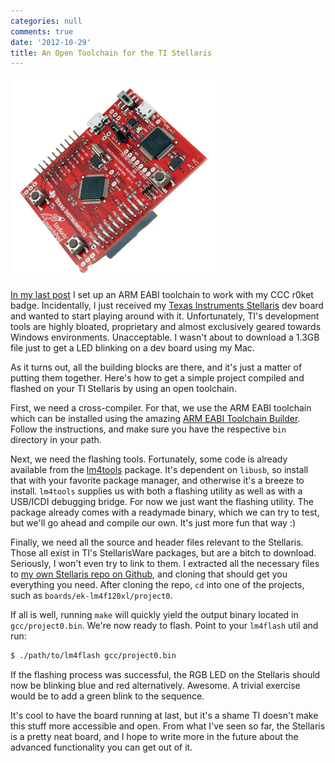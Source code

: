```yaml
---
categories: null
comments: true
date: '2012-10-29'
title: An Open Toolchain for the TI Stellaris
---
```


![](../../assets/blog/stellaris.jpg)

[In my last post](/blog/2012/10/07/setting-up-an-arm-eabi-toolchain-on-mac-os-x/) I set up an ARM EABI toolchain to work with my CCC r0ket badge. Incidentally, I just received my [Texas Instruments Stellaris](http://www.ti.com/stellaris) dev board and wanted to start playing around with it. Unfortunately, TI's development tools are highly bloated, proprietary and almost exclusively geared towards Windows environments. Unacceptable. I wasn't about to download a 1.3GB file just to get a LED blinking on a dev board using my Mac.

As it turns out, all the building blocks are there, and it's just a matter of putting them together. Here's how to get a simple project compiled and flashed on your TI Stellaris by using an open toolchain.

First, we need a cross-compiler. For that, we use the ARM EABI toolchain which can be installed using the amazing [ARM EABI Toolchain Builder](https://github.com/jsnyder/arm-eabi-toolchain). Follow the instructions, and make sure you have the respective `bin` directory in your path.

Next, we need the flashing tools. Fortunately, some code is already available from the [lm4tools](https://github.com/utzig/lm4tools) package. It's dependent on `libusb`, so install that with your favorite package manager, and otherwise it's a breeze to install. `lm4tools` supplies us with both a flashing utility as well as with a USB/ICDI debugging bridge. For now we just want the flashing utility. The package already comes with a readymade binary, which we can try to test, but we'll go ahead and compile our own. It's just more fun that way :)

Finally, we need all the source and header files relevant to the Stellaris. Those all exist in TI's StellarisWare packages, but are a bitch to download. Seriously, I won't even try to link to them. I extracted all the necessary files to [my own Stellaris repo on Github](https://github.com/yuvadm/stellaris), and cloning that should get you everything you need. After cloning the repo, `cd` into one of the projects, such as `boards/ek-lm4f120xl/project0`.

If all is well, running `make` will quickly yield the output binary located in `gcc/project0.bin`. We're now ready to flash. Point to your `lm4flash` util and run:

``` bash
$ ./path/to/lm4flash gcc/project0.bin
```

If the flashing process was successful, the RGB LED on the Stellaris should now be blinking blue and red alternatively. Awesome. A trivial exercise would be to add a green blink to the sequence.

It's cool to have the board running at last, but it's a shame TI doesn't make this stuff more accessible and open. From what I've seen so far, the Stellaris is a pretty neat board, and I hope to write more in the future about the advanced functionality you can get out of it.